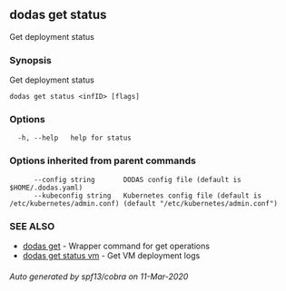 ## dodas get status

Get deployment status

### Synopsis

Get deployment status

```
dodas get status <infID> [flags]
```

### Options

```
  -h, --help   help for status
```

### Options inherited from parent commands

```
      --config string       DODAS config file (default is $HOME/.dodas.yaml)
      --kubeconfig string   Kubernetes config file (default is /etc/kubernetes/admin.conf) (default "/etc/kubernetes/admin.conf")
```

### SEE ALSO

* [dodas get](dodas_get.md)	 - Wrapper command for get operations
* [dodas get status vm](dodas_get_status_vm.md)	 - Get VM deployment logs

###### Auto generated by spf13/cobra on 11-Mar-2020
